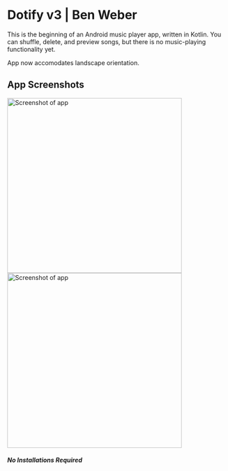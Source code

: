 # **Dotify** v3 | Ben Weber
This is the beginning of an Android music player app, written in Kotlin. You can shuffle, delete, and preview songs, but there is no music-playing functionality yet.

App now accomodates landscape orientation.

## App Screenshots
<image src="./songlist-frag.jpg" alt="Screenshot of app" width=400/>

<image src="./nowplaying-frag.jpg" alt="Screenshot of app" width=400/>

##### _No Installations Required_
